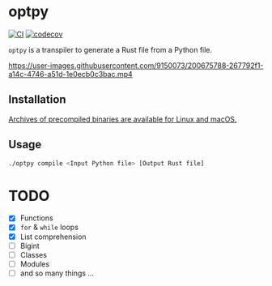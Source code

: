 # optpy

[![CI](https://github.com/kenkoooo/optpy/actions/workflows/ci.yml/badge.svg)](https://github.com/kenkoooo/optpy/actions/workflows/ci.yml)
[![codecov](https://codecov.io/gh/kenkoooo/optpy/branch/main/graph/badge.svg?token=HIXDTWK17I)](https://codecov.io/gh/kenkoooo/optpy)

`optpy` is a transpiler to generate a Rust file from a Python file.


https://user-images.githubusercontent.com/9150073/200675788-267792f1-a14c-4746-a51d-1e0ecb0c3bac.mp4

## Installation

[Archives of precompiled binaries are available for Linux and macOS.](https://github.com/kenkoooo/optpy/releases)

## Usage

```sh
./optpy compile <Input Python file> [Output Rust file]
```

# TODO
- [x] Functions
- [x] `for` & `while` loops
- [x] List comprehension
- [ ] Bigint
- [ ] Classes
- [ ] Modules
- [ ] and so many things ...
